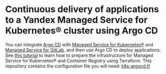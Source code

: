 # Continuous delivery of applications to a Yandex Managed Service for Kubernetes® cluster using Argo CD

You can integrate [Argo CD](https://argo-cd.readthedocs.io/en/stable) with [Managed Service for Kubernetes®](https://yandex.cloud/docs/managed-kubernetes) and [Managed Service for GitLab](https://yandex.cloud/docs/managed-gitlab), and then use Argo CD to deploy applications. See [this tutorial](https://yandex.cloud/docs/managed-kubernetes/tutorials/marketplace/argo-cd) to learn how to prepare the infrastructure for Managed Service for Kubernetes® and Container Registry using Terraform. This repository contains the configuration file you will need: [k8s-argocd.tf](k8s-argocd.tf).
